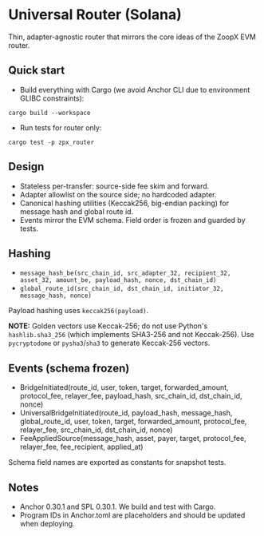 # Universal Router (Solana)

Thin, adapter-agnostic router that mirrors the core ideas of the ZoopX EVM router.

## Quick start

- Build everything with Cargo (we avoid Anchor CLI due to environment GLIBC constraints):

```
cargo build --workspace
```

- Run tests for router only:

```
cargo test -p zpx_router
```

## Design

- Stateless per-transfer: source-side fee skim and forward.
- Adapter allowlist on the source side; no hardcoded adapter.
- Canonical hashing utilities (Keccak256, big-endian packing) for message hash and global route id.
- Events mirror the EVM schema. Field order is frozen and guarded by tests.

## Hashing

- `message_hash_be(src_chain_id, src_adapter_32, recipient_32, asset_32, amount_be, payload_hash, nonce, dst_chain_id)`
- `global_route_id(src_chain_id, dst_chain_id, initiator_32, message_hash, nonce)`

Payload hashing uses `keccak256(payload)`.

**NOTE:** Golden vectors use Keccak-256; do not use Python's `hashlib.sha3_256` (which implements SHA3-256 and not Keccak-256). Use `pycryptodome` or `pysha3`/`sha3` to generate Keccak-256 vectors.

## Events (schema frozen)

- BridgeInitiated(route_id, user, token, target, forwarded_amount, protocol_fee, relayer_fee, payload_hash, src_chain_id, dst_chain_id, nonce)
- UniversalBridgeInitiated(route_id, payload_hash, message_hash, global_route_id, user, token, target, forwarded_amount, protocol_fee, relayer_fee, src_chain_id, dst_chain_id, nonce)
- FeeAppliedSource(message_hash, asset, payer, target, protocol_fee, relayer_fee, fee_recipient, applied_at)

Schema field names are exported as constants for snapshot tests.

## Notes

- Anchor 0.30.1 and SPL 0.30.1. We build and test with Cargo.
- Program IDs in Anchor.toml are placeholders and should be updated when deploying.

